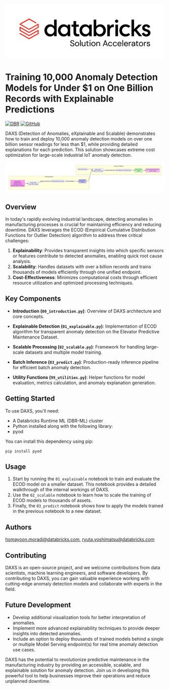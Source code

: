 <img src=https://raw.githubusercontent.com/databricks-industry-solutions/.github/main/profile/solacc_logo.png width="600px">

# Training 10,000 Anomaly Detection Models for Under $1 on One Billion Records with Explainable Predictions

[![DBR](https://img.shields.io/badge/DBR-ML%20Runtime-red)](https://docs.databricks.com/runtime/mlruntime.html)
[![GitHub](https://img.shields.io/badge/GitHub-View%20on%20GitHub-blue)](https://github.com/databricks-industry-solutions/daxs)

DAXS (Detection of Anomalies, eXplainable and Scalable) demonstrates how to train and deploy 10,000 anomaly detection models on over one billion sensor readings for less than $1, while providing detailed explanations for each prediction. This solution showcases extreme cost optimization for large-scale industrial IoT anomaly detection.

![DAXS Architecture](DAXS.png)

## Overview

In today's rapidly evolving industrial landscape, detecting anomalies in manufacturing processes is crucial for maintaining efficiency and reducing downtime. DAXS leverages the ECOD (Empirical Cumulative Distribution Functions for Outlier Detection) algorithm to address three critical challenges:

1. **Explainability**: Provides transparent insights into which specific sensors or features contribute to detected anomalies, enabling quick root cause analysis.
2. **Scalability**: Handles datasets with over a billion records and trains thousands of models efficiently through one unified endpoint.
3. **Cost-Effectiveness**: Minimizes computational costs through efficient resource utilization and optimized processing techniques.

## Key Components

- **Introduction (`00_introduction.py`)**: Overview of DAXS architecture and core concepts.

- **Explainable Detection (`01_explainable.py`)**: Implementation of ECOD algorithm for transparent anomaly detection on the Elevator Predictive Maintenance Dataset.

- **Scalable Processing (`02_scalable.py`)**: Framework for handling large-scale datasets and multiple model training.

- **Batch Inference (`03_predict.py`)**: Production-ready inference pipeline for efficient batch anomaly detection.

- **Utility Functions (`99_utilities.py`)**: Helper functions for model evaluation, metrics calculation, and anomaly explanation generation.

## Getting Started

To use DAXS, you'll need:
- A Databricks Runtime ML (DBR-ML) cluster
- Python installed along with the following library:
- pyod

You can install this dependency using pip:

```
pip install pyod
```

## Usage

1. Start by running the `01_explainable` notebook to train and evaluate the ECOD model on a smaller dataset. This notebook provides a detailed walkthrough of the internal workings of DAXS.
2. Use the `02_scalable` notebook to learn how to scale the training of ECOD models to thousands of assets.
3. Finally, the `03_predict` notebook shows how to apply the models trained in the previous notebook to a new dataset.

## Authors

<homayoon.moradi@databricks.com>, <ryuta.yoshimatsu@databricks.com>


## Contributing

DAXS is an open-source project, and we welcome contributions from data scientists, machine learning engineers, and software developers. By contributing to DAXS, you can gain valuable experience working with cutting-edge anomaly detection models and collaborate with experts in the field.

## Future Development

- Develop additional visualization tools for better interpretation of anomalies.
- Implement more advanced explainability techniques to provide deeper insights into detected anomalies.
- Include an option to deploy thousands of trained models behind a single or multiple Model Serving endpoint(s) for real time anomaly detection use cases.

DAXS has the potential to revolutionize predictive maintenance in the manufacturing industry by providing an accessible, scalable, and explainable solution for anomaly detection. Join us in developing this powerful tool to help businesses improve their operations and reduce unplanned downtime.